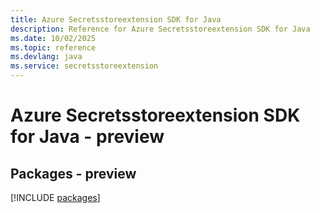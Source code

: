 ```yaml
---
title: Azure Secretsstoreextension SDK for Java
description: Reference for Azure Secretsstoreextension SDK for Java
ms.date: 10/02/2025
ms.topic: reference
ms.devlang: java
ms.service: secretsstoreextension
---
```

# Azure Secretsstoreextension SDK for Java - preview
## Packages - preview
[!INCLUDE [packages](secretsstoreextension-index.md)]